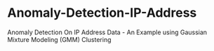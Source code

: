 # Anomaly-Detection-IP-Address
Anomaly Detection On IP Address Data - An Example using Gaussian Mixture Modeling (GMM) Clustering
